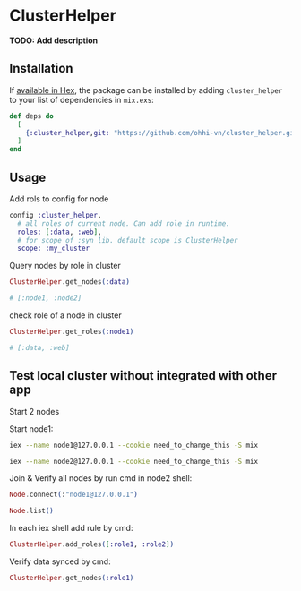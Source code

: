 # ClusterHelper

**TODO: Add description**

## Installation

If [available in Hex](https://hex.pm/docs/publish), the package can be installed
by adding `cluster_helper` to your list of dependencies in `mix.exs`:

```elixir
def deps do
  [
    {:cluster_helper,git: "https://github.com/ohhi-vn/cluster_helper.git", tag: "0.1.0"}
  ]
end
```

## Usage

Add rols to config for node

```Elixir
config :cluster_helper,
  # all roles of current node. Can add role in runtime.
  roles: [:data, :web],
  # for scope of :syn lib. default scope is ClusterHelper
  scope: :my_cluster 
```

Query nodes by role in cluster

```Elixir
ClusterHelper.get_nodes(:data)

# [:node1, :node2]
```

check role of a node in cluster

```Elixir
ClusterHelper.get_roles(:node1)

# [:data, :web]
```

## Test local cluster without integrated with other app

Start 2 nodes

Start node1:

```bash
iex --name node1@127.0.0.1 --cookie need_to_change_this -S mix
```

```bash
iex --name node2@127.0.0.1 --cookie need_to_change_this -S mix
```

Join & Verify all nodes by run cmd in node2 shell:

```Elixir
Node.connect(:"node1@127.0.0.1")

Node.list()
```

In each iex shell add rule by cmd:

```Elixir
ClusterHelper.add_roles([:role1, :role2])
```

Verify data synced by cmd:

```Elixir
ClusterHelper.get_nodes(:role1)
```
